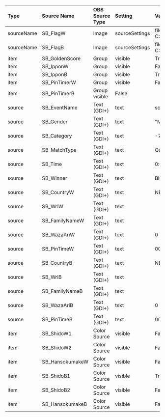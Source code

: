 |Type|Source Name|OBS Source Type|Setting|Value|Description|
|:--- |:---|:---|:---|:---|:---|
|sourceName| SB_FlagW|Image| sourceSettings|file: C:\\Users\\IEUser\\Documents\\IIFtoOBS\\flags\\ned_m.jpg||
|sourceName| SB_FlagB|Image| sourceSettings|file: C:\\Users\\IEUser\\Documents\\IIFtoOBS\\flags\\ned_m.jpg||
|item| SB_GoldenScore|Group| visible| True||
|item| SB_IpponW|Group| visible| False||
|item| SB_IpponB|Group| visible| True||
|item| SB_PinTimerW|Group| visible| False||
|item| SB_PinTimerB|Group visible| False||
|source| SB_EventName|Text (GDI+)| text| scoreboard_testevent||
|source| SB_Gender|Text (GDI+)| text| "Mens"||
|source| SB_Category|Text (GDI+)| text| -73 kg||
|source| SB_MatchType|Text (GDI+)| text| Quarter Final||
|source| SB_Time|Text (GDI+)| text| 0:00||
|source| SB_Winner|Text (GDI+)| text| Blue||
|source| SB_CountryW|Text (GDI+)| text| NED||
|source| SB_WrlW|Text (GDI+)| text|    ||
|source| SB_FamilyNameW|Text (GDI+)| text||                               |
|source| SB_WazaAriW|Text (GDI+)| text| 0||
|source| SB_PinTimeW|Text (GDI+)| text| 00||
|source| SB_CountryB|Text (GDI+)| text| NED||
|source| SB_WrlB|Text (GDI+)| text|    ||
|source| SB_FamilyNameB|Text (GDI+)| text||                               |
|source| SB_WazaAriB|Text (GDI+)| text| 0||
|source| SB_PinTimeB|Text (GDI+)| text| 00||
|item| SB_ShidoW1|Color Source| visible| False||
|item| SB_ShidoW2|Color Source| visible| False||
|item| SB_HansokumakeW|Color Source| visible| False||
|item| SB_ShidoB1|Color Source| visible| True||
|item| SB_ShidoB2|Color Source| visible| False||
|item| SB_HansokumakeB|Color Source| visible| False||
